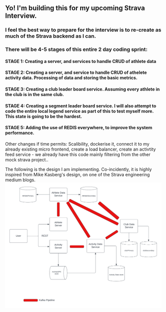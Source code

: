 ## Yo! I'm building this for my upcoming Strava Interview.
### I feel the best way to prepare for the interview is to re-create as much of the Strava backend as I can.
### There will be 4-5 stages of this entire 2 day coding sprint:
#### STAGE 1: Creating a server, and services to handle CRUD of athlete data 
#### STAGE 2: Creating a server, and service to handle CRUD of athelete activity data. Processing of data and storing the basic metrics.
#### STAGE 3: Creating a club leader board service. Assuming every athlete in the club is in the same club.
#### STAGE 4: Creating a segment leader board service. I will also attempt to code the entire local legend service as part of this to test myself more. This state is going to be the hardest.
#### STAGE 5: Adding the use of REDIS everywhere, to improve the system performance.

Other changes if time permits: Scalibility, dockerise it, connect it to my already existing micro frontend, create a load balancer, create an activtity feed service - we already have this code mainly filtering from the other mock strava project..

The following is the design I am implementing. Co-incidently, it is highly inspired from Mike Kasberg's design, on one of the Strava engineering medium blogs.
![Check Design.png](./Design.png)
